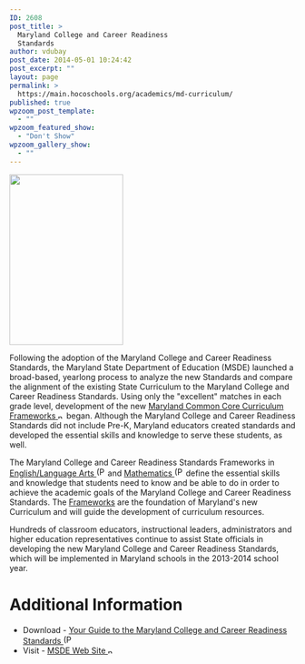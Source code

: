 ```yaml
---
ID: 2608
post_title: >
  Maryland College and Career Readiness
  Standards
author: vdubay
post_date: 2014-05-01 10:24:42
post_excerpt: ""
layout: page
permalink: >
  https://main.hocoschools.org/academics/md-curriculum/
published: true
wpzoom_post_template:
  - ""
wpzoom_featured_show:
  - "Don't Show"
wpzoom_gallery_show:
  - ""
---
```

<img class="pict" src="/f/academics/common-core/core_pic4.jpg" alt="" width="200" height="300" border="0" />

<p>Following the adoption of the Maryland College and Career Readiness Standards, the Maryland State Department of Education (MSDE) launched a broad-based, yearlong process to analyze the new Standards and compare the alignment of the existing State Curriculum to the Maryland College and Career Readiness Standards. Using only the &quot;excellent&quot; matches in each grade level, development of the new <a href="http://www.mdk12.org/instruction/commoncore/index.html" target="_blank">Maryland Common Core Curriculum Frameworks</a><a href="http://www.marylandpublicschools.org/MSDE/programs/ccss" target="_blank"> <img src="/f/images/new_webpage.gif" border="0" align="bottom" width="11" height="10" alt="new webpage"></a> began. Although the Maryland College and Career Readiness Standards did not include Pre-K, Maryland educators created standards and developed the essential skills and knowledge to serve these students, as well.</p>

<p>The Maryland College and Career Readiness Standards Frameworks in <a href="/f/academics/common-core/parcc_framework_eng.pdf">English/Language Arts <img src="/f/images/bullet-pdf.gif" border="0" align="bottom" width="16" height="16" alt="(PDF)"></a> and <a href="/f/academics/common-core/parcc_framework_math.pdf">Mathematics <img src="/f/images/bullet-pdf.gif" border="0" align="bottom" width="16" height="16" alt="(PDF)"></a> define the essential skills and knowledge that students need to know and be able to do in order to achieve the academic goals of the Maryland College and Career Readiness Standards. The <a href="http://www.mdk12.org/instruction/commoncore/index.html" target="_blank">Frameworks</a> are the foundation of Maryland's new Curriculum and will guide the development of curriculum resources.</p>

<p>Hundreds of classroom educators, instructional leaders, administrators and higher education representatives continue to assist State officials in developing the new Maryland College and Career Readiness Standards, which will be implemented in Maryland schools in the 2013-2014 school year.</p>

<h1>Additional Information</h1>

<ul>
  <li>Download - <a href="/f/academics/common-core/ccsc_072011_msde.pdf">Your Guide to the Maryland College and Career Readiness Standards <img src="/f/images/bullet-pdf.gif" border="0" align="bottom" width="16" height="16" alt="(PDF)"></a></li>
  <li>Visit - <a href="http://www.marylandpublicschools.org/MSDE/programs/ccss" target="_blank">MSDE Web Site <img src="/f/images/new_webpage.gif" border="0" align="bottom" width="11" height="10" alt="new webpage"></a></li>
</ul>